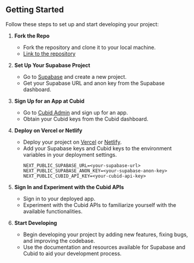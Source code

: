 ## Getting Started

Follow these steps to set up and start developing your project:

1. **Fork the Repo**
   - Fork the repository and clone it to your local machine.
   - [Link to the repository](#)

2. **Set Up Your Supabase Project**
   - Go to [Supabase](https://supabase.io/) and create a new project.
   - Get your Supabase URL and anon key from the Supabase dashboard.

3. **Sign Up for an App at Cubid**
   - Go to [Cubid Admin](https://admin.cubid.me) and sign up for an app.
   - Obtain your Cubid keys from the Cubid dashboard.

4. **Deploy on Vercel or Netlify**
   - Deploy your project on [Vercel](https://vercel.com/) or [Netlify](https://www.netlify.com/).
   - Add your Supabase keys and Cubid keys to the environment variables in your deployment settings.
     ```plaintext
     NEXT_PUBLIC_SUPABASE_URL=<your-supabase-url>
     NEXT_PUBLIC_SUPABASE_ANON_KEY=<your-supabase-anon-key>
     NEXT_PUBLIC_CUBID_API_KEY=<your-cubid-api-key>
     ```

5. **Sign In and Experiment with the Cubid APIs**
   - Sign in to your deployed app.
   - Experiment with the Cubid APIs to familiarize yourself with the available functionalities.

6. **Start Developing**
   - Begin developing your project by adding new features, fixing bugs, and improving the codebase.
   - Use the documentation and resources available for Supabase and Cubid to aid your development process.

